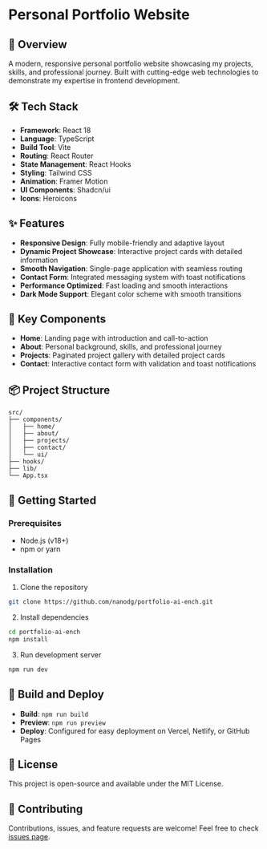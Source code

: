 # Personal Portfolio Website

## 🚀 Overview

A modern, responsive personal portfolio website showcasing my projects, skills, and professional journey. Built with cutting-edge web technologies to demonstrate my expertise in frontend development.

## 🛠 Tech Stack

- **Framework**: React 18
- **Language**: TypeScript
- **Build Tool**: Vite
- **Routing**: React Router
- **State Management**: React Hooks
- **Styling**: Tailwind CSS
- **Animation**: Framer Motion
- **UI Components**: Shadcn/ui
- **Icons**: Heroicons

## ✨ Features

- **Responsive Design**: Fully mobile-friendly and adaptive layout
- **Dynamic Project Showcase**: Interactive project cards with detailed information
- **Smooth Navigation**: Single-page application with seamless routing
- **Contact Form**: Integrated messaging system with toast notifications
- **Performance Optimized**: Fast loading and smooth interactions
- **Dark Mode Support**: Elegant color scheme with smooth transitions

## 🌟 Key Components

- **Home**: Landing page with introduction and call-to-action
- **About**: Personal background, skills, and professional journey
- **Projects**: Paginated project gallery with detailed project cards
- **Contact**: Interactive contact form with validation and toast notifications

## 📦 Project Structure

```
src/
├── components/
│   ├── home/
│   ├── about/
│   ├── projects/
│   ├── contact/
│   └── ui/
├── hooks/
├── lib/
└── App.tsx
```

## 🚀 Getting Started

### Prerequisites

- Node.js (v18+)
- npm or yarn

### Installation

1. Clone the repository
```bash
git clone https://github.com/nanodg/portfolio-ai-ench.git
```

2. Install dependencies
```bash
cd portfolio-ai-ench
npm install
```

3. Run development server
```bash
npm run dev
```

## 🔧 Build and Deploy

- **Build**: `npm run build`
- **Preview**: `npm run preview`
- **Deploy**: Configured for easy deployment on Vercel, Netlify, or GitHub Pages

## 📝 License

This project is open-source and available under the MIT License.

## 🤝 Contributing

Contributions, issues, and feature requests are welcome! Feel free to check [issues page](https://github.com/nanodg/portfolio-ai-ench/issues).

